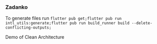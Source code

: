 ### Zadanko

To generate files run `flutter pub get;flutter pub run intl_utils:generate;flutter pub run build_runner build --delete-conflicting-outputs;`

Demo of Clean Architecture